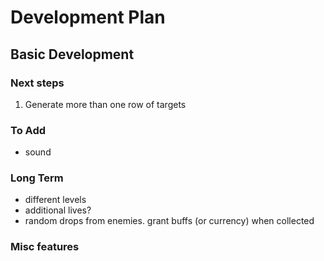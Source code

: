 # Development Plan

## Basic Development

### Next steps
1. Generate more than one row of targets

### To Add
- sound

### Long Term
- different levels
- additional lives?
- random drops from enemies. grant buffs (or currency) when collected

### Misc features